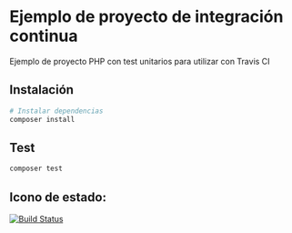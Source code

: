 # Ejemplo de proyecto de integración continua

Ejemplo de proyecto PHP con test unitarios para utilizar con Travis CI

## Instalación

``` bash
# Instalar dependencias
composer install
```

## Test

``` bash
composer test
```

## Icono de estado: 
[![Build Status](https://travis-ci.com/organizacion-sesion-3-daniel-vicente/sesion5-1-travis.svg?branch=master)](https://travis-ci.com/organizacion-sesion-3-daniel-vicente/sesion5-1-travis)
